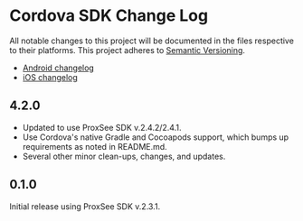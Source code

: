 # Cordova SDK Change Log
All notable changes to this project will be documented in the files respective to their platforms.
This project adheres to [Semantic Versioning](http://semver.org/).

* [Android changelog](https://github.com/proxsee/sdk-android/blob/master/CHANGELOG.md)
* [iOS changelog](https://github.com/proxsee/sdk-ios/blob/master/CHANGELOG.md)

## 4.2.0

* Updated to use ProxSee SDK v.2.4.2/2.4.1.
* Use Cordova's native Gradle and Cocoapods support, which bumps up requirements as noted in README.md.
* Several other minor clean-ups, changes, and updates.

## 0.1.0

Initial release using ProxSee SDK v.2.3.1.
